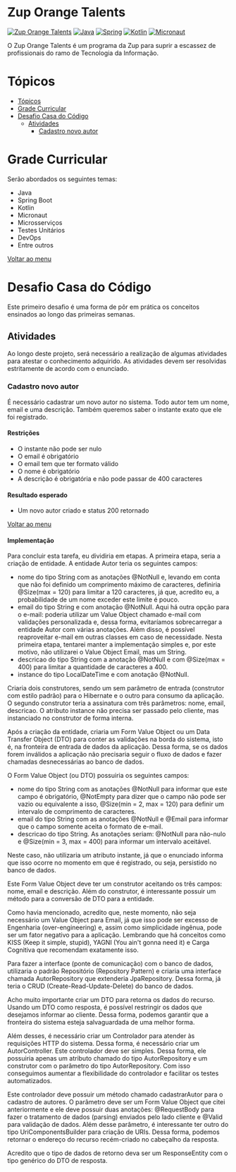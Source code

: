 <!-- Badges -->
[orange-talents-badge]: https://img.shields.io/static/v1?label=Zup&message=Orange%20Talents&color=orange
[java-badge]: https://img.shields.io/static/v1?label=Java&message=11&color=orange
[spring-boot-badge]:  https://img.shields.io/static/v1?label=Spring%20Boot&message=2.4&color=orange
[kotlin-badge]:  https://img.shields.io/static/v1?label=Kotlin&message=1.4&color=orange
[micronaut-badge]:  https://img.shields.io/static/v1?label=Micronaut&message=2.3&color=orange

<!-- Imagens -->

<!-- Links -->
[orange-talents-url]: https://www.zup.com.br/orange-talents
[java-url]: https://www.oracle.com/java/
[spring-url]: https://spring.io/
[kotlin-url]: https://kotlinlang.org/
[micronaut-url]: https://micronaut.io/

<!-- Conteúdo -->
# Zup Orange Talents

[![Zup Orange Talents][orange-talents-badge]][orange-talents-url]
[![Java][java-badge]][java-url]
[![Spring][spring-boot-badge]][spring-url]
[![Kotlin][kotlin-badge]][kotlin-url]
[![Micronaut][micronaut-badge]][micronaut-url]

O Zup Orange Talents é um programa da Zup para suprir a escassez de profissionais do ramo de Tecnologia da Informação.

# Tópicos

- [Tópicos](#tópicos)
- [Grade Curricular](#grade-curricular)
- [Desafio Casa do Código](#desafio-casa-do-código)
  - [Atividades](#atividades)
    - [Cadastro novo autor](#cadastro-novo-autor)

# Grade Curricular

Serão abordados os seguintes temas:

- Java
- Spring Boot
- Kotlin
- Micronaut
- Microsserviços
- Testes Unitários
- DevOps
- Entre outros

[Voltar ao menu](#tópicos)

# Desafio Casa do Código

Este primeiro desafio é uma forma de pôr em prática os conceitos 
ensinados ao longo das primeiras semanas.

## Atividades

Ao longo deste projeto, será necessário a realização de algumas atividades para atestar o conhecimento adquirido. As atividades devem ser resolvidas estritamente de acordo com o enunciado.

### Cadastro novo autor

É necessário cadastrar um novo autor no sistema. Todo autor tem um nome, email e uma descrição. Também queremos saber o instante exato que ele foi registrado.

#### Restrições

- O instante não pode ser nulo
- O email é obrigatório
- O email tem que ter formato válido
- O nome é obrigatório
- A descrição é obrigatória e não pode passar de 400 caracteres

#### Resultado esperado

- Um novo autor criado e status 200 retornado

[Voltar ao menu](#tópicos)

#### Implementação

Para concluir esta tarefa, eu dividiria em etapas. A primeira etapa, seria a criação de entidade. A entidade Autor teria os seguintes campos:

- nome do tipo String com as anotações @NotNull e, levando em conta que não foi definido um comprimento máximo de caracteres, definiria @Size(max = 120) para limitar a 120 caracteres, já que, acredito eu, a probabilidade de um nome exceder este limite é pouco.
- email do tipo String e com anotação @NotNull. Aqui há outra opção para o e-mail: poderia utilizar um Value Object chamado e-mail com validações personalizada e, dessa forma, evitaríamos sobrecarregar a entidade Autor com várias anotações. Além disso, é possível reaproveitar e-mail em outras classes em caso de necessidade. Nesta primeira etapa, tentarei manter a implementação simples e, por este motivo, não utilizarei o Value Object Email, mas um String.
- descricao do tipo String com a anotação @NotNull e com @Size(max = 400) para limitar a quantidade de caracteres a 400.
- instance do tipo LocalDateTime e com anotação @NotNull.

Criaria dois construtores, sendo um sem parâmetro de entrada (construtor com estilo padrão) para o Hibernate e o outro para consumo da aplicação. O segundo construtor teria a assinatura com três parâmetros: nome, email, descricao. O atributo instance não precisa ser passado pelo cliente, mas instanciado no construtor de forma interna.

Após a criação da entidade, criaria um Form Value Object ou um Data Transfer Object (DTO) para conter as validações na borda do sistema, isto é, na fronteira de entrada de dados da aplicação. Dessa forma, se os dados forem inválidos a aplicação não precisaria seguir o fluxo de dados e fazer chamadas desnecessárias ao banco de dados.

O Form Value Object (ou DTO) possuiria os seguintes campos:

- nome do tipo String com as anotações @NotNull para informar que este campo é obrigatório, @NotEmpty para dizer que o campo não pode ser vazio ou equivalente a isso, @Size(min = 2, max = 120) para definir um intervalo de comprimento de caracteres.
- email do tipo String com as anotações @NotNull e @Email para informar que o campo somente aceita o formato de e-mail.
- descricao do tipo String. As anotações seriam: @NotNull para não-nulo e @Size(min = 3, max = 400) para informar um intervalo aceitável.

Neste caso, não utilizaria um atributo instante, já que o enunciado informa que isso ocorre no momento em que é registrado, ou seja, persistido no banco de dados.

Este Form Value Object deve ter um construtor aceitando os três campos: nome, email e descrição. Além do construtor, é interessante possuir um método para a conversão de DTO para a entidade.

Como havia mencionado, acredito que, neste momento, não seja necessário um Value Object para Email, já que isso pode ser excesso de Engenharia (over-engineering) e, assim como simplicidade ingênua, pode ser um fator negativo para a aplicação. Lembrando que há conceitos como KISS (Keep it simple, stupid), YAGNI (You ain't gonna need it) e Carga Cognitiva que recomendam exatamente isso.

Para fazer a interface (ponte de comunicação) com o banco de dados, utilizaria o padrão Repositório (Repository Pattern) e criaria uma interface chamada AutorRepository que extenderia JpaRepository. Dessa forma, já teria o CRUD (Create-Read-Update-Delete) do banco de dados.

Acho muito importante criar um DTO para retorna os dados do recurso. Usando um DTO como resposta, é possível restringir os dados que desejamos informar ao cliente. Dessa forma, podemos garantir que a fronteira do sistema esteja salvaguardada de uma melhor forma.

Além desses, é necessário criar um Controlador para atender às requisições HTTP do sistema. Dessa forma, é necessário criar um AutorController. Este controlador deve ser simples. Dessa forma, ele possuiria apenas um atributo chamado do tipo AutorRepository e um construtor com o parâmetro do tipo AutorRepository. Com isso conseguimos aumentar a flexibilidade do controlador e facilitar os testes automatizados. 

Este controlador deve possuir um método chamado cadastrarAutor para o cadastro de autores. O parâmetro deve ser um Form Value Object que citei anteriormente e ele deve possuir duas anotações: @RequestBody para fazer o tratamento de dados (parsing) enviados pelo lado cliente e @Valid para validação de dados. Além desse parâmetro, é interessante ter outro do tipo UriComponentsBuilder para criação de URIs. Dessa forma, podemos retornar o endereço do recurso recém-criado no cabeçalho da resposta.

Acredito que o tipo de dados de retorno deva ser um ResponseEntity com o tipo genérico do DTO de resposta.